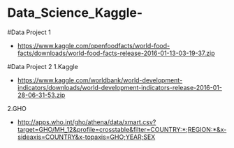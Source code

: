 # Data_Science_Kaggle-

#Data Project 1
- https://www.kaggle.com/openfoodfacts/world-food-facts/downloads/world-food-facts-release-2016-01-13-03-19-37.zip

#Data Project 2
1.Kaggle
  - https://www.kaggle.com/worldbank/world-development-indicators/downloads/world-development-indicators-release-2016-01-28-06-31-53.zip

2.GHO 
  - http://apps.who.int/gho/athena/data/xmart.csv?target=GHO/MH_12&profile=crosstable&filter=COUNTRY:*;REGION:*&x-sideaxis=COUNTRY&x-topaxis=GHO;YEAR;SEX
